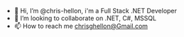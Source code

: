 - 👋 Hi, I’m @chris-hellon, i'm a Full Stack .NET Developer
- 💞️ I’m looking to collaborate on .NET, C#, MSSQL
- 📫 How to reach me chrisghellon@Gmail.com

<!---
chris-hellon/chris-hellon is a ✨ special ✨ repository because its `README.md` (this file) appears on your GitHub profile.
You can click the Preview link to take a look at your changes.
--->
